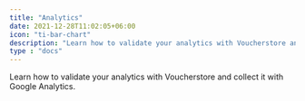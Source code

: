 ```yaml
---
title: "Analytics"
date: 2021-12-28T11:02:05+06:00
icon: "ti-bar-chart"
description: "Learn how to validate your analytics with Voucherstore and collect it with Google Analytics."
type : "docs"
---
```


Learn how to validate your analytics with Voucherstore and collect it with Google Analytics.
